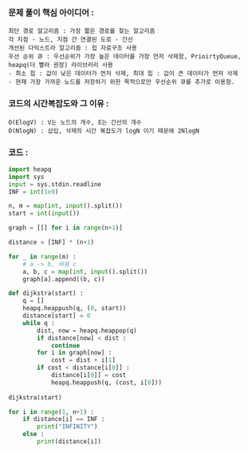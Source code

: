 ### 문제 풀이 핵심 아이디어 :
    최단 경로 알고리즘 : 가장 짧은 경로를 찾는 알고리즘
    각 지점 - 노드, 지점 간 연결된 도로 - 간선
    개선된 다익스트라 알고리즘 : 힙 자료구조 사용
    우선 순위 큐 : 우선순위가 가장 높은 데이터를 가장 먼저 삭제함, PrioirtyQueue, heapq(더 빨라 권장) 라이브러리 사용
    - 최소 힙 : 값이 낮은 데이터가 먼저 삭제, 최대 힙 : 값이 큰 데이터가 먼저 삭제   
    - 현재 가장 가까운 노드를 저장하기 위한 목적으로만 우선순위 큐를 추가로 이용함.

 
### 코드의 시간복잡도와 그 이유 :
    O(ElogV) : V는 노드의 개수, E는 간선의 개수
    O(NlogN) : 삽입, 삭제의 시간 복잡도가 logN 이기 때문에 2NlogN

### 코드 :
```python
import heapq
import sys
input = sys.stdin.readline
INF = int(1e9)

n, m = map(int, input().split())
start = int(input())

graph = [[] for i in range(n+1)]

distance = [INF] * (n+1)

for _ in range(m) :
    # a -> b, 비용 c
    a, b, c = map(int, input().split())
    graph[a].append((b, c))

def dijkstra(start) :
    q = []
    heapq.heappush(q, (0, start))
    distance[start] = 0
    while q :
        dist, now = heapq.heappop(q)
        if distance[now] < dist :
            continue
        for i in graph[now] :
            cost = dist + i[1]
        if cost < distance[i[0]] :
            distance[i[0]] = cost
            heapq.heappush(q, (cost, i[0]))
            
dijkstra(start)

for i in range(1, n+1) :
    if distance[i] == INF :
        print("INFINITY")
    else :
        print(distance[i])
```